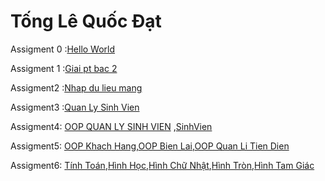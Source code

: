 # Tống Lê Quốc Đạt

Assigment 0 :[Hello World](https://github.com/FASTTRACKSE/FFSE1703.JavaCore/blob/master/Assignments/DatTLQ/HelloWord/src/HelloWorld.java)

Assigment 1 :[Giai pt bac 2](https://github.com/FASTTRACKSE/FFSE1703.JavaCore/blob/master/Assignments/DatTLQ/Ass1/src/assigment1/Giaibac2.java)

Assigment2 :[Nhap du lieu mang](https://github.com/FASTTRACKSE/FFSE1703.JavaCore/blob/master/Assignments/DatTLQ/Ass2/src/assigment2/vidu2.java)

Assigment3 :[Quan Ly Sinh Vien](https://github.com/FASTTRACKSE/FFSE1703.JavaCore/blob/master/Assignments/DatTLQ/MenuOfMe/src/fasttrack/edu/vn/practice/School.java)

Assigment4: [OOP QUAN LY SINH VIEN](https://github.com/FASTTRACKSE/FFSE1703.JavaCore/blob/master/Assignments/DatTLQ/MyStu/src/sinhvien/QuanLySinhVien.java) ,[SinhVien](https://github.com/FASTTRACKSE/FFSE1703.JavaCore/blob/master/Assignments/DatTLQ/MyStu/src/sinhvien/Student.java)

Assigment5: [OOP Khach Hang](https://github.com/FASTTRACKSE/FFSE1703.JavaCore/blob/master/Assignments/DatTLQ/OOP%20QuanLyTienDien/src/ffse1703002/model/KhachHang.java),[OOP Bien Lai](https://github.com/FASTTRACKSE/FFSE1703.JavaCore/blob/master/Assignments/DatTLQ/OOP%20QuanLyTienDien/src/ffse1703002/model/BienLai.java),[OOP Quan Li Tien Dien](https://github.com/FASTTRACKSE/FFSE1703.JavaCore/blob/master/Assignments/DatTLQ/OOP%20QuanLyTienDien/src/ffse1703022/main/QuanLyTienDien.java)

Assigment6: [Tính Toán](https://github.com/FASTTRACKSE/FFSE1703.JavaCore/blob/master/Assignments/DatTLQ/HinhHoc/src/hinhhoc/main/TinhToan.java),[Hình Học](https://github.com/FASTTRACKSE/FFSE1703.JavaCore/blob/master/Assignments/DatTLQ/HinhHoc/src/hinhhoc/model/HinhHoc.java),[Hình Chữ Nhật](https://github.com/FASTTRACKSE/FFSE1703.JavaCore/blob/master/Assignments/DatTLQ/HinhHoc/src/hinhhoc/model/HinhChuNhat.java),[Hình Tròn](https://github.com/FASTTRACKSE/FFSE1703.JavaCore/blob/master/Assignments/DatTLQ/HinhHoc/src/hinhhoc/model/HinhTron.java),[Hình Tam Giác](https://github.com/FASTTRACKSE/FFSE1703.JavaCore/blob/master/Assignments/DatTLQ/HinhHoc/src/hinhhoc/model/HinhTamGiac.java)
